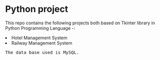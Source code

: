 # Python project
 This repo contains the following projects both based on Tkinter library in Python Programming Language -:
 <li> Hotel Management System </li>
 <li> Railway Management System </li>

<pre>The data base used is MySQL. </pre>
 
